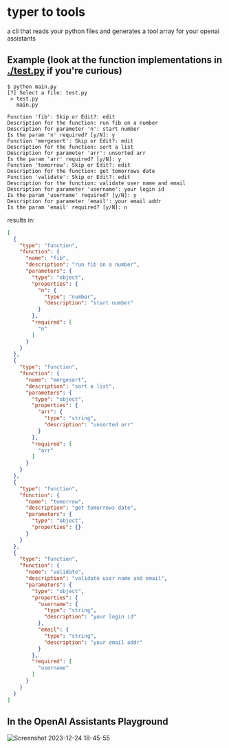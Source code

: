 
# typer to tools

a cli that reads your python files and generates a tool array for your openai assistants


## Example (look at the function implementations in [./test.py](./test.py) if you're curious)

```
$ python main.py
[?] Select a file: test.py
 > test.py
   main.py

Function 'fib': Skip or Edit?: edit
Description for the function: run fib on a number
Description for parameter 'n': start number
Is the param 'n' required? [y/N]: y
Function 'mergesort': Skip or Edit?: edit
Description for the function: sort a list
Description for parameter 'arr': unsorted arr
Is the param 'arr' required? [y/N]: y
Function 'tomorrow': Skip or Edit?: edit
Description for the function: get tomorrows date
Function 'validate': Skip or Edit?: edit
Description for the function: validate user name and email
Description for parameter 'username': your login id
Is the param 'username' required? [y/N]: y
Description for parameter 'email': your email addr
Is the param 'email' required? [y/N]: n
```

results in:

```json
[
  {
    "type": "function",
    "function": {
      "name": "fib",
      "description": "run fib on a number",
      "parameters": {
        "type": "object",
        "properties": {
          "n": {
            "type": "number",
            "description": "start number"
          }
        },
        "required": [
          "n"
        ]
      }
    }
  },
  {
    "type": "function",
    "function": {
      "name": "mergesort",
      "description": "sort a list",
      "parameters": {
        "type": "object",
        "properties": {
          "arr": {
            "type": "string",
            "description": "unsorted arr"
          }
        },
        "required": [
          "arr"
        ]
      }
    }
  },
  {
    "type": "function",
    "function": {
      "name": "tomorrow",
      "description": "get tomorrows date",
      "parameters": {
        "type": "object",
        "properties": {}
      }
    }
  },
  {
    "type": "function",
    "function": {
      "name": "validate",
      "description": "validate user name and email",
      "parameters": {
        "type": "object",
        "properties": {
          "username": {
            "type": "string",
            "description": "your login id"
          },
          "email": {
            "type": "string",
            "description": "your email addr"
          }
        },
        "required": [
          "username"
        ]
      }
    }
  }
]
```


## In the OpenAI Assistants Playground

![Screenshot 2023-12-24 18-45-55](https://github.com/The-Agentsmiths/typer-to-tools/assets/3282661/487606b6-6be3-4a2d-865e-66324c96e951)

